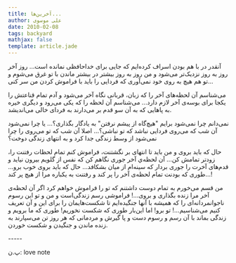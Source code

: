 ```yaml
---
title: آخرین‌ها...
author: علی موسوی
date: 2010-02-08
tags: backyard
mathjax: false
template: article.jade
---
```


آنقدر در با هم بودن اسراف کرده‌ایم که جایی برای خداحافظی نمانده است... روز آخر روز به روز نزدیک‌تر می‌شود و من روز به روز بیشتر در بیشتر ماندن با تو غرق می‌شوم و تو هم هیچ به روی خود نمی‌آوری که فردایی را باید با فراموش کردن من سر کنی...

می‌شناسم آن لحظه‌های آخر را که زبان، قربانی نگاه آخر می‌شود و آدم تمام قناعتش را یکجا برای بوسه‌ی آخر لازم دارد... می‌شناسم آن لحظه را که یکی می‌رود و دیگری خیره به پاهایی که به آن سو قدم بر می‌دارند به فردای خالی می‌اندیشد.

نمی‌دانم چرا نمی‌شود برایم "هیچ‌گاه از پیشم نرفتن" به یادگار بگذاری؟... یا چرا نمی‌شود آن شب که می‌روی فردایی نباشد که تو نباشی؟... اصلا آن شب که تو می‌روی را چرا نمی‌شود از وسط زندگی جدا کرد و به انتهای زندگی دوخت؟

حال که باید بروی و من باید تا انتهای بر نگشتنت، فراموش کنم تمام لحظات رفتنت را، زودتر تمامش کن... آن لحظه‌ي آخر جوری نگاهم کن که نفس‌ از گلویم بیرون نیاید و قدم‌های آخرت را جوری بردار که سینه‌ام از میان بشکافد... حال که باید بروی خوب برو... طوری که بودنت تمام لحظه‌ی آخر را پر کند و رفتنت به یکباره مرا از هیچ پر کند...!‌

من قسم می‌خورم به تمام دوست داشتنم که تو را فراموش خواهم کرد اگر آن لحظه‌ی آخر مرا زنده بگذاری و بروی...! فراموشی رسم زندگی‌است و من و تو این رسوم ناجوانمردانه‌ای را که همیشه با آنها جنگیده‌ایم تا شکست‌هایمان را برای این و آن تعریف کنیم می‌شناسیم...! تو برو! اما این‌بار طوری که شکست نخوریم! طوری که ما برویم و زندگی بماند با آن رسم و رسوم دست و پا گیرش و مردمانی که هر روز تن می‌سپارند به زنده ماندن و جنگیدن و شکست خوردن.

\-\-\-\-\-

پ.ن: love note
